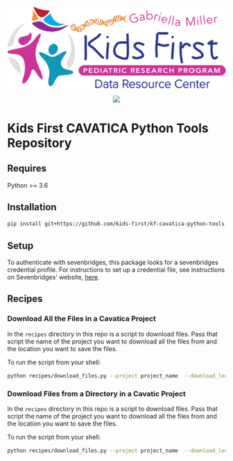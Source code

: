 <p align="center">
  <img src="docs/kids_first_logo.svg" alt="Kids First repository logo" width="660px" />
</p>
<p align="center">
  <a href="https://github.com/kids-first/kf-cavatica-python-tools/blob/master/LICENSE"><img src="https://img.shields.io/github/license/kids-first/kf-cavatica-python-tools.svg?style=for-the-badge"></a>
</p>

# Kids First CAVATICA Python Tools Repository

## Requires

Python >= 3.6

## Installation

```sh
pip install git+https://github.com/kids-first/kf-cavatica-python-tools.git
```

## Setup

To authenticate with sevenbridges, this package looks for a sevenbridges credential profile. For instructions to set up a credential file, see instructions on Sevenbridges' website, [here](https://docs.sevenbridges.com/docs/store-credentials-to-access-seven-bridges-client-applications-and-libraries#section-unified-configuration-file).

## Recipes

### Download All the Files in a Cavatica Project

In the `recipes` directory in this repo is a script to download files. Pass that script the name of the project you want to download all the files from and the location you want to save the files. 

To run the script from your shell:

```sh
python recipes/download_files.py --project project_name  --download_location path/to/files
```

### Download Files from a Directory in a Cavatic Project

In the `recipes` directory in this repo is a script to download files. Pass that script the name of the project you want to download all the files from and the location you want to save the files. 

To run the script from your shell:

```sh
python recipes/download_files.py --project project_name  --download_location path/to/files --project_path path/to/stuff
```
